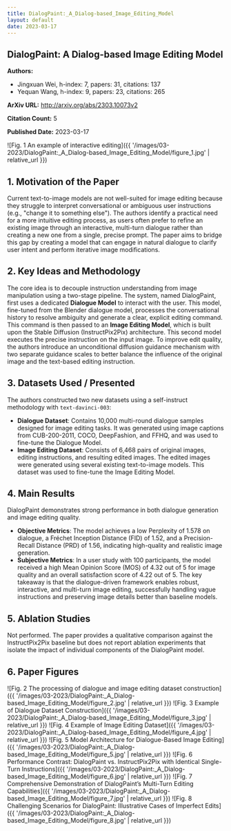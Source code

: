 ```yaml
---
title: DialogPaint:_A_Dialog-based_Image_Editing_Model
layout: default
date: 2023-03-17
---
```

## DialogPaint: A Dialog-based Image Editing Model
**Authors:**
- Jingxuan Wei, h-index: 7, papers: 31, citations: 137
- Yequan Wang, h-index: 9, papers: 23, citations: 265

**ArXiv URL:** http://arxiv.org/abs/2303.10073v2

**Citation Count:** 5

**Published Date:** 2023-03-17

![Fig. 1 An example of interactive editing]({{ '/images/03-2023/DialogPaint:_A_Dialog-based_Image_Editing_Model/figure_1.jpg' | relative_url }})
## 1. Motivation of the Paper
Current text-to-image models are not well-suited for image editing because they struggle to interpret conversational or ambiguous user instructions (e.g., "change it to something else"). The authors identify a practical need for a more intuitive editing process, as users often prefer to refine an existing image through an interactive, multi-turn dialogue rather than creating a new one from a single, precise prompt. The paper aims to bridge this gap by creating a model that can engage in natural dialogue to clarify user intent and perform iterative image modifications.

## 2. Key Ideas and Methodology
The core idea is to decouple instruction understanding from image manipulation using a two-stage pipeline. The system, named DialogPaint, first uses a dedicated **Dialogue Model** to interact with the user. This model, fine-tuned from the Blender dialogue model, processes the conversational history to resolve ambiguity and generate a clear, explicit editing command. This command is then passed to an **Image Editing Model**, which is built upon the Stable Diffusion (InstructPix2Pix) architecture. This second model executes the precise instruction on the input image. To improve edit quality, the authors introduce an unconditional diffusion guidance mechanism with two separate guidance scales to better balance the influence of the original image and the text-based editing instruction.

## 3. Datasets Used / Presented
The authors constructed two new datasets using a self-instruct methodology with `text-davinci-003`:
*   **Dialogue Dataset**: Contains 10,000 multi-round dialogue samples designed for image editing tasks. It was generated using image captions from CUB-200-2011, COCO, DeepFashion, and FFHQ, and was used to fine-tune the Dialogue Model.
*   **Image Editing Dataset**: Consists of 6,468 pairs of original images, editing instructions, and resulting edited images. The edited images were generated using several existing text-to-image models. This dataset was used to fine-tune the Image Editing Model.

## 4. Main Results
DialogPaint demonstrates strong performance in both dialogue generation and image editing quality.
*   **Objective Metrics**: The model achieves a low Perplexity of 1.578 on dialogue, a Fréchet Inception Distance (FID) of 1.52, and a Precision-Recall Distance (PRD) of 1.56, indicating high-quality and realistic image generation.
*   **Subjective Metrics**: In a user study with 100 participants, the model received a high Mean Opinion Score (MOS) of 4.32 out of 5 for image quality and an overall satisfaction score of 4.22 out of 5.
The key takeaway is that the dialogue-driven framework enables robust, interactive, and multi-turn image editing, successfully handling vague instructions and preserving image details better than baseline models.

## 5. Ablation Studies
Not performed. The paper provides a qualitative comparison against the InstructPix2Pix baseline but does not report ablation experiments that isolate the impact of individual components of the DialogPaint model.

## 6. Paper Figures
![Fig. 2 The processing of dialogue and image editing dataset construction]({{ '/images/03-2023/DialogPaint:_A_Dialog-based_Image_Editing_Model/figure_2.jpg' | relative_url }})
![Fig. 3 Example of Dialogue Dataset Construction]({{ '/images/03-2023/DialogPaint:_A_Dialog-based_Image_Editing_Model/figure_3.jpg' | relative_url }})
![Fig. 4 Example of Image Editing Dataset]({{ '/images/03-2023/DialogPaint:_A_Dialog-based_Image_Editing_Model/figure_4.jpg' | relative_url }})
![Fig. 5 Model Architecture for Dialogue-Based Image Editing]({{ '/images/03-2023/DialogPaint:_A_Dialog-based_Image_Editing_Model/figure_5.jpg' | relative_url }})
![Fig. 6 Performance Contrast: DialogPaint vs. InstructPix2Pix with Identical Single-Turn Instructions]({{ '/images/03-2023/DialogPaint:_A_Dialog-based_Image_Editing_Model/figure_6.jpg' | relative_url }})
![Fig. 7 Comprehensive Demonstration of DialogPaint’s Multi-Turn Editing Capabilities]({{ '/images/03-2023/DialogPaint:_A_Dialog-based_Image_Editing_Model/figure_7.jpg' | relative_url }})
![Fig. 8 Challenging Scenarios for DialogPaint: Illustrative Cases of Imperfect Edits]({{ '/images/03-2023/DialogPaint:_A_Dialog-based_Image_Editing_Model/figure_8.jpg' | relative_url }})
